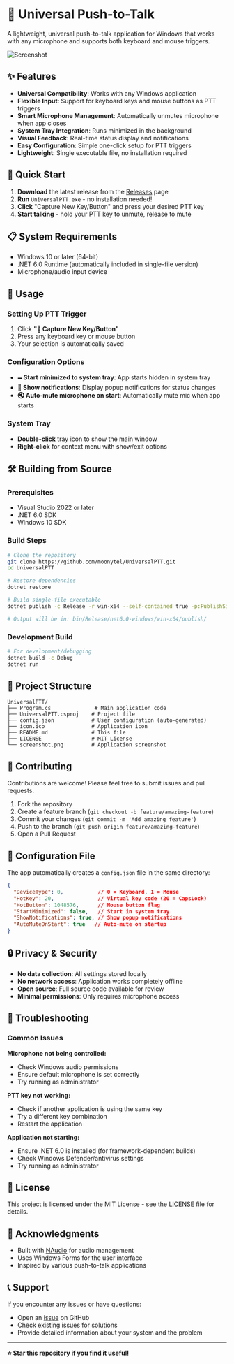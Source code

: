 # 🎤 Universal Push-to-Talk

A lightweight, universal push-to-talk application for Windows that works with any microphone and supports both keyboard and mouse triggers.

![Screenshot](screenshot.png)

## ✨ Features

- **Universal Compatibility**: Works with any Windows application
- **Flexible Input**: Support for keyboard keys and mouse buttons as PTT triggers
- **Smart Microphone Management**: Automatically unmutes microphone when app closes
- **System Tray Integration**: Runs minimized in the background
- **Visual Feedback**: Real-time status display and notifications
- **Easy Configuration**: Simple one-click setup for PTT triggers
- **Lightweight**: Single executable file, no installation required

## 🚀 Quick Start

1. **Download** the latest release from the [Releases](../../releases) page
2. **Run** `UniversalPTT.exe` - no installation needed!
3. **Click** "Capture New Key/Button" and press your desired PTT key
4. **Start talking** - hold your PTT key to unmute, release to mute

## 📋 System Requirements

- Windows 10 or later (64-bit)
- .NET 6.0 Runtime (automatically included in single-file version)
- Microphone/audio input device

## 🔧 Usage

### Setting Up PTT Trigger
1. Click **"📝 Capture New Key/Button"**
2. Press any keyboard key or mouse button
3. Your selection is automatically saved

### Configuration Options
- **🗕 Start minimized to system tray**: App starts hidden in system tray
- **🔔 Show notifications**: Display popup notifications for status changes
- **🔇 Auto-mute microphone on start**: Automatically mute mic when app starts

### System Tray
- **Double-click** tray icon to show the main window
- **Right-click** for context menu with show/exit options

## 🛠️ Building from Source

### Prerequisites
- Visual Studio 2022 or later
- .NET 6.0 SDK
- Windows 10 SDK

### Build Steps
```bash
# Clone the repository
git clone https://github.com/moonytel/UniversalPTT.git
cd UniversalPTT

# Restore dependencies
dotnet restore

# Build single-file executable
dotnet publish -c Release -r win-x64 --self-contained true -p:PublishSingleFile=true

# Output will be in: bin/Release/net6.0-windows/win-x64/publish/
```

### Development Build
```bash
# For development/debugging
dotnet build -c Debug
dotnet run
```

## 📁 Project Structure

```
UniversalPTT/
├── Program.cs              # Main application code
├── UniversalPTT.csproj    # Project file
├── config.json            # User configuration (auto-generated)
├── icon.ico               # Application icon
├── README.md              # This file
├── LICENSE                # MIT License
└── screenshot.png         # Application screenshot
```

## 🤝 Contributing

Contributions are welcome! Please feel free to submit issues and pull requests.

1. Fork the repository
2. Create a feature branch (`git checkout -b feature/amazing-feature`)
3. Commit your changes (`git commit -m 'Add amazing feature'`)
4. Push to the branch (`git push origin feature/amazing-feature`)
5. Open a Pull Request

## 📝 Configuration File

The app automatically creates a `config.json` file in the same directory:

```json
{
  "DeviceType": 0,           // 0 = Keyboard, 1 = Mouse
  "HotKey": 20,              // Virtual key code (20 = CapsLock)
  "HotButton": 1048576,      // Mouse button flag
  "StartMinimized": false,   // Start in system tray
  "ShowNotifications": true, // Show popup notifications
  "AutoMuteOnStart": true   // Auto-mute on startup
}
```

## 🔒 Privacy & Security

- **No data collection**: All settings stored locally
- **No network access**: Application works completely offline
- **Open source**: Full source code available for review
- **Minimal permissions**: Only requires microphone access

## 🐛 Troubleshooting

### Common Issues

**Microphone not being controlled:**
- Check Windows audio permissions
- Ensure default microphone is set correctly
- Try running as administrator

**PTT key not working:**
- Check if another application is using the same key
- Try a different key combination
- Restart the application

**Application not starting:**
- Ensure .NET 6.0 is installed (for framework-dependent builds)
- Check Windows Defender/antivirus settings
- Try running as administrator

## 📄 License

This project is licensed under the MIT License - see the [LICENSE](LICENSE) file for details.

## 🙏 Acknowledgments

- Built with [NAudio](https://github.com/naudio/NAudio) for audio management
- Uses Windows Forms for the user interface
- Inspired by various push-to-talk applications

## 📞 Support

If you encounter any issues or have questions:
- Open an [issue](../../issues) on GitHub
- Check existing issues for solutions
- Provide detailed information about your system and the problem

---

**⭐ Star this repository if you find it useful!**